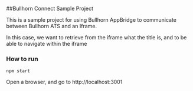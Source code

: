 ##Bullhorn Connect Sample Project

This is a sample project for using Bullhorn AppBridge to communicate between Bullhorn ATS and an Iframe.

In this case, we want to retrieve from the iframe what the title is, and to be able to navigate within the iframe

### How to run

    npm start


Open a browser, and go to http://localhost:3001

